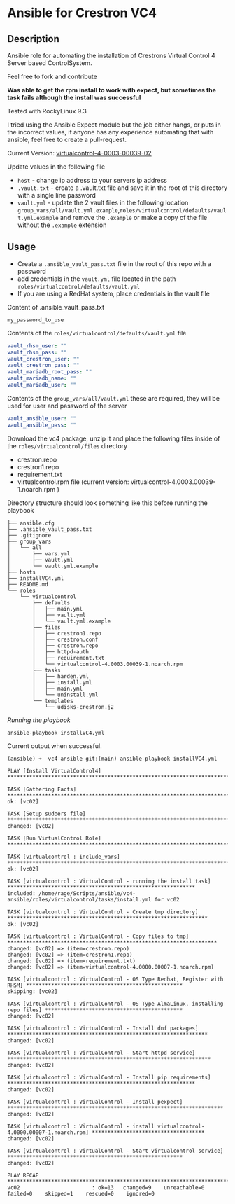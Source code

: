 # Ansible for Crestron VC4

## Description

Ansible role for automating the installation of Crestrons Virtual Control 4 Server based ControlSystem.

Feel free to fork and contribute

**Was able to get the rpm install to work with expect, but sometimes the task fails although the install was successful**

Tested with RockyLinux 9.3

I tried using the Ansible Expect module but the job either hangs, or puts in the incorrect values, if anyone has any experience automating that with ansible, feel free to create a pull-request.

Current Version: [virtualcontrol-4-0003-00039-02](https://www.crestron.com/Software-Firmware/Firmware/4-Series-Control-Systems/VC-4/4-0003-00039-02)

Update values in the following file

- `host` - change ip address to your servers ip address
- `.vault.txt` - create a .vault.txt file and save it in the root of this directory with a single line password
- `vault.yml` - update the 2 vault files in the following location `group_vars/all/vault.yml.example`,`roles/virtualcontrol/defaults/vault.yml.example` and remove the `.example` or make a copy of the file without the `.example` extension

## Usage

- Create a `.ansible_vault_pass.txt` file in the root of this repo with a password
- add credentials in the `vault.yml` file located in the path `roles/virtualcontrol/defaults/vault.yml`
- If you are using a RedHat system, place credentials in the vault file

Content of .ansible_vault_pass.txt

```text
my_password_to_use
```

Contents of the `roles/virtualcontrol/defaults/vault.yml` file

```yaml
vault_rhsm_user: ""
vault_rhsm_pass: ""
vault_crestron_user: ""
vault_crestron_pass: ""
vault_mariadb_root_pass: ""
vault_mariadb_name: ""
vault_mariadb_user: ""
```

Contents of the `group_vars/all/vault.yml` these are required, they will be used for user and password of the server

```yaml
vault_ansible_user: ""
vault_ansible_pass: ""
```

Download the vc4 package, unzip it and place the following files inside of the `roles/virtualcontrol/files` directory

- crestron.repo
- crestron1.repo
- requirement.txt
- virtualcontrol.rpm file (current version: virtualcontrol-4.0003.00039-1.noarch.rpm )

Directory structure should look something like this before running the playbook

```shell
├── ansible.cfg
├── .ansible_vault_pass.txt
├── .gitignore
├── group_vars
│   └── all
│       ├── vars.yml
│       ├── vault.yml
│       └── vault.yml.example
├── hosts
├── installVC4.yml
├── README.md
└── roles
    └── virtualcontrol
        ├── defaults
        │   ├── main.yml
        │   ├── vault.yml
        │   └── vault.yml.example
        ├── files
        │   ├── crestron1.repo
        │   ├── crestron.conf
        │   ├── crestron.repo
        │   ├── httpd-auth
        │   ├── requirement.txt
        │   └── virtualcontrol-4.0003.00039-1.noarch.rpm
        ├── tasks
        │   ├── harden.yml
        │   ├── install.yml
        │   ├── main.yml
        │   └── uninstall.yml
        └── templates
            └── udisks-crestron.j2
```

_Running the playbook_

```shell
ansible-playbook installVC4.yml
```

Current output when successful.

```shell
(ansible) ➜  vc4-ansible git:(main) ansible-playbook installVC4.yml

PLAY [Install VirtualControl4] ***********************************************************************************************

TASK [Gathering Facts] *******************************************************************************************************
ok: [vc02]

TASK [Setup sudoers file] ****************************************************************************************************
changed: [vc02]

TASK [Run VirtualControl Role] ***********************************************************************************************

TASK [virtualcontrol : include_vars] *****************************************************************************************
ok: [vc02]

TASK [virtualcontrol : VirtualControl - running the install task] ************************************************************
included: /home/rage/Scripts/ansible/vc4-ansible/roles/virtualcontrol/tasks/install.yml for vc02

TASK [virtualcontrol : VirtualControl - Create tmp directory] ****************************************************************
ok: [vc02]

TASK [virtualcontrol : VirtualControl - Copy files to tmp] *******************************************************************
changed: [vc02] => (item=crestron.repo)
changed: [vc02] => (item=crestron1.repo)
changed: [vc02] => (item=requirement.txt)
changed: [vc02] => (item=virtualcontrol-4.0000.00007-1.noarch.rpm)

TASK [virtualcontrol : VirtualControl - OS Type Redhat, Register with RHSM] **************************************************
skipping: [vc02]

TASK [virtualcontrol : VirtualControl - OS Type AlmaLinux, installing repo files] ********************************************
changed: [vc02]

TASK [virtualcontrol : VirtualControl - Install dnf packages] ****************************************************************
changed: [vc02]

TASK [virtualcontrol : VirtualControl - Start httpd service] *****************************************************************
changed: [vc02]

TASK [virtualcontrol : VirtualControl - Install pip requirements] ************************************************************
changed: [vc02]

TASK [virtualcontrol : VirtualControl - Install pexpect] *********************************************************************
changed: [vc02]

TASK [virtualcontrol : VirtualControl - install virtualcontrol-4.0000.00007-1.noarch.rpm] ************************************
changed: [vc02]

TASK [virtualcontrol : VirtualControl - Start virtualcontrol service] ********************************************************
changed: [vc02]

PLAY RECAP *******************************************************************************************************************
vc02                       : ok=13   changed=9    unreachable=0    failed=0    skipped=1    rescued=0    ignored=0
```
